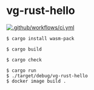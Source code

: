 # vg-rust-hello

[![.github/workflows/ci.yml](https://github.com/gurv/vg-rust-hello/actions/workflows/ci.yml/badge.svg)](https://github.com/gurv/vg-rust-hello/actions/workflows/ci.yml)

```
$ cargo install wasm-pack

$ cargo build

$ cargo check

$ cargo run
$ ./target/debug/vg-rust-hello
$ docker image build .
```
